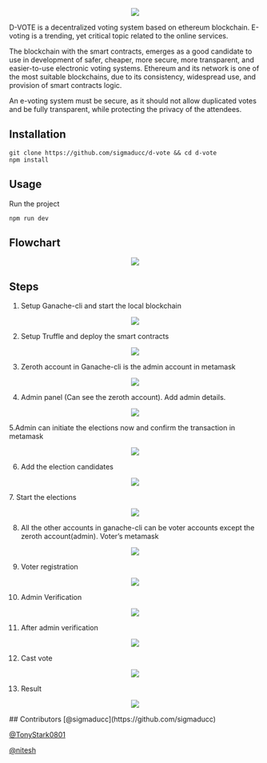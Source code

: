 <p align="center">
  <img src="https://i.imgur.com/vV10KU3.png">
</p>

D-VOTE is a decentralized voting system based on ethereum blockchain. E-voting is a trending, yet critical topic related to the online services.

The blockchain with the smart contracts, emerges as a good candidate to use in
development of safer, cheaper, more secure, more transparent, and easier-to-use electronic voting systems. Ethereum and its network is one of the most suitable blockchains, due to its consistency, widespread use, and provision of smart contracts logic.

An e-voting system must be secure, as it should not allow duplicated votes and be fully transparent, while protecting the privacy of the attendees.

## Installation

```
git clone https://github.com/sigmaducc/d-vote && cd d-vote
npm install
```

## Usage

Run the project

```
npm run dev
```



## Flowchart
<p align="center">
	<img src="https://imgur.com/pSu7Omv.png">
</p>

## Steps
1.  Setup Ganache-cli and start the local blockchain
<p align="center">
	<img src="https://imgur.com/eDyXBZH.png">
</p>

2.	Setup Truffle and deploy the smart contracts
<p align="center">
	<img src="https://imgur.com/wzCUuQL.png">
</p>

3. Zeroth account in Ganache-cli is the admin account in metamask
<p align="center">
	<img src="https://imgur.com/M8CNkbg.png">
</p>

4. Admin panel (Can see the zeroth account). Add admin details.
<p align="center">
	<img src="https://imgur.com/zsA17uN.png">
</p>

5.Admin can initiate the elections now and confirm the transaction in metamask
<p align="center">
	<img src="https://imgur.com/efg9oIj.png">
</p>

6. Add the election candidates
<p align="center">
	<img src="https://imgur.com/sNNHyFF.png">
</p>
7. Start the elections
<p align="center">
	<img src="https://imgur.com/VxQiYXc.png">
</p>

8. All the other accounts in ganache-cli can be voter accounts except the zeroth
account(admin). Voter’s metamask
<p align="center">
	<img src="https://imgur.com/Fasx9q9.png">
</p>

9. Voter registration
<p align="center">
	<img src="https://imgur.com/lXpEQPL.png">
</p>

10. Admin Verification
<p align="center">
	<img src="https://imgur.com/sNNHyFF.png">
</p>

11. After admin verification
<p align="center">
	<img src="https://imgur.com/32o722m.png">
</p>

12. Cast vote
 <p align="center">
	<img src="https://imgur.com/DNqzLD3.png">
</p>

13. Result
<p align="center">
	<img src="https://imgur.com/vmcK0LI.png">
</p>
## Contributors
[@sigmaducc](https://github.com/sigmaducc)

[@TonyStark0801](https://github.com/TonyStark0801)

[@nitesh](https://github.com/nitesh0412)
